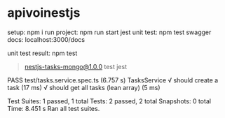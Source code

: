 # apivoinestjs

setup: npm i
run project: npm run start
jest unit test: npm test
swagger docs: localhost:3000/docs

unit test result:
npm test

> nestjs-tasks-mongo@1.0.0 test
> jest

 PASS  test/tasks.service.spec.ts (6.757 s)
  TasksService
    √ should create a task (17 ms)
    √ should get all tasks (lean array) (5 ms)

Test Suites: 1 passed, 1 total
Tests:       2 passed, 2 total
Snapshots:   0 total
Time:        8.451 s
Ran all test suites.
